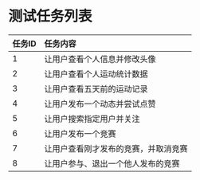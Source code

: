 # 测试任务列表

| 任务ID | 任务内容 |
| :--- | :--- |
| 1 | 让用户查看个人信息并修改头像 |
| 2 | 让用户查看个人运动统计数据 |
| 3 | 让用户查看五天前的运动记录 |
| 4 | 让用户发布一个动态并尝试点赞 |
| 5 | 让用户搜索指定用户并关注 |
| 6 | 让用户发布一个竞赛 |
| 7 | 让用户查看刚才发布的竞赛，并取消竞赛 |
| 8 | 让用户参与、退出一个他人发布的竞赛 |



